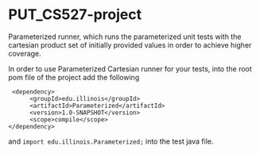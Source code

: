 # PUT_CS527-project

Parameterized runner, which runs the parameterized unit tests with the cartesian product set of initially provided values in order to achieve higher coverage.

In order to use Parameterized Cartesian runner for your tests, into the root pom file of the project add the following
```
 <dependency>
      <groupId>edu.illinois</groupId>
      <artifactId>Parameterized</artifactId>
      <version>1.0-SNAPSHOT</version>
      <scope>compile</scope>
</dependency>
```
and `import edu.illinois.Parameterized;` into the test java file.
